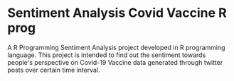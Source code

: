 # Sentiment Analysis Covid Vaccine R prog
A R Programming Sentiment Analysis project developed in R programming language. This project is intended to find out the sentiment towards people's perspective on Covid-19 Vaccine data generated through twitter posts over certain time interval.
